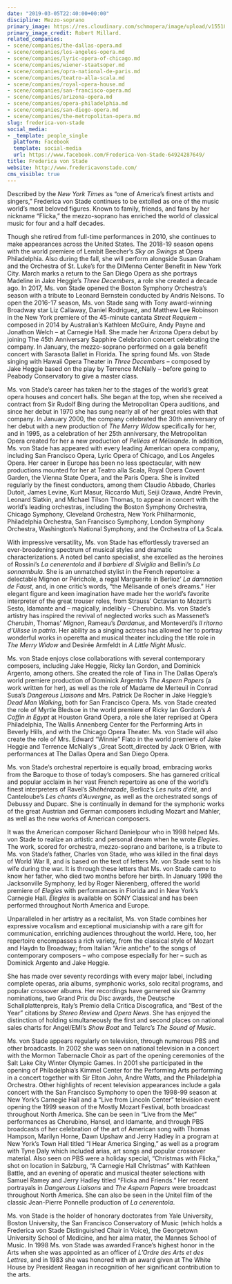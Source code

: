 ```yaml
---
date: "2019-03-05T22:40:00+00:00"
discipline: Mezzo-soprano
primary_image: https://res.cloudinary.com/schmopera/image/upload/v1551825223/media/2019/03/vonStadeRobertMillard.jpg
primary_image_credit: Robert Millard.
related_companies:
- scene/companies/the-dallas-opera.md
- scene/companies/los-angeles-opera.md
- scene/companies/lyric-opera-of-chicago.md
- scene/companies/wiener-staatsoper.md
- scene/companies/opra-national-de-paris.md
- scene/companies/teatro-alla-scala.md
- scene/companies/royal-opera-house.md
- scene/companies/san-francisco-opera.md
- scene/companies/arizona-opera.md
- scene/companies/opera-philadelphia.md
- scene/companies/san-diego-opera.md
- scene/companies/the-metropolitan-opera.md
slug: frederica-von-stade
social_media:
- _template: people_single
  platform: Facebook
  template: social-media
  url: https://www.facebook.com/Frederica-Von-Stade-64924287649/
title: Frederica von Stade
website: http://www.fredericavonstade.com/
cms_visible: true
---
```

Described by the _New York Times_ as “one of America’s finest artists and singers,” Frederica von Stade continues to be extolled as one of the music world’s most beloved figures. Known to family, friends, and fans by her nickname “Flicka,” the mezzo-soprano has enriched the world of classical music for four and a half decades.

Though she retired from full-time performances in 2010, she continues to make appearances across the United States. The 2018-19 season opens with the world premiere of Lembit Beecher’s _Sky on Swings_ at Opera Philadelphia. Also during the fall, she will perform alongside Susan Graham and the Orchestra of St. Luke’s for the DiMenna Center Benefit in New York City. March marks a return to the San Diego Opera as she portrays Madeline in Jake Heggie’s _Three Decembers_, a role she created a decade ago. In 2017, Ms. von Stade opened the Boston Symphony Orchestra’s season with a tribute to Leonard Bernstein conducted by Andris Nelsons. To open the 2016-17 season, Ms. von Stade sang with Tony award-winning Broadway star Liz Callaway, Daniel Rodriguez, and Matthew Lee Robinson in the New York premiere of the 45-minute cantata _Street Requiem_ – composed in 2014 by Australian’s Kathleen McGuire, Andy Payne and Jonathon Welch – at Carnegie Hall. She made her Arizona Opera debut by joining The 45th Anniversary Sapphire Celebration concert celebrating the company. In January, the mezzo-soprano performed on a gala benefit concert with Sarasota Ballet in Florida. The spring found Ms. von Stade singing with Hawaii Opera Theater in _Three Decembers_ – composed by Jake Heggie based on the play by Terrence McNally – before going to Peabody Conservatory to give a master class.

Ms. von Stade’s career has taken her to the stages of the world’s great opera houses and concert halls. She began at the top, when she received a contract from Sir Rudolf Bing during the Metropolitan Opera auditions, and since her debut in 1970 she has sung nearly all of her great roles with that company. In January 2000, the company celebrated the 30th anniversary of her debut with a new production of _The Merry Widow_ specifically for her, and in 1995, as a celebration of her 25th anniversary, the Metropolitan Opera created for her a new production of _Pelléas et Mélisande_. In addition, Ms. von Stade has appeared with every leading American opera company, including San Francisco Opera, Lyric Opera of Chicago, and Los Angeles Opera. Her career in Europe has been no less spectacular, with new productions mounted for her at Teatro alla Scala, Royal Opera Covent Garden, the Vienna State Opera, and the Paris Opera. She is invited regularly by the finest conductors, among them Claudio Abbado, Charles Dutoit, James Levine, Kurt Masur, Riccardo Muti, Seiji Ozawa, André Previn, Leonard Slatkin, and Michael Tilson Thomas, to appear in concert with the world’s leading orchestras, including the Boston Symphony Orchestra, Chicago Symphony, Cleveland Orchestra, New York Philharmonic, Philadelphia Orchestra, San Francisco Symphony, London Symphony Orchestra, Washington’s National Symphony, and the Orchestra of La Scala.

With impressive versatility, Ms. von Stade has effortlessly traversed an ever-broadening spectrum of musical styles and dramatic characterizations. A noted bel canto specialist, she excelled as the heroines of Rossini’s _La cenerentola_ and _Il barbiere di Siviglia_ and Bellini’s _La sonnambula_. She is an unmatched stylist in the French repertoire: a delectable Mignon or Périchole, a regal Marguerite in Berlioz’ _La damnation de Faust_, and, in one critic’s words, “the Mélisande of one’s dreams.” Her elegant figure and keen imagination have made her the world’s favorite interpreter of the great trouser roles, from Strauss’ Octavian to Mozart’s Sesto, Idamante and – magically, indelibly – Cherubino. Ms. von Stade’s artistry has inspired the revival of neglected works such as Massenet’s _Cherubin_, Thomas’ _Mignon_, Rameau’s _Dardanus_, and Monteverdi’s _Il ritorno d’Ulisse in patria_. Her ability as a singing actress has allowed her to portray wonderful works in operetta and musical theater including the title role in _The Merry Widow_ and Desirée Armfeldt in _A Little Night Music_.

Ms. von Stade enjoys close collaborations with several contemporary composers, including Jake Heggie, Ricky Ian Gordon, and Dominick Argento, among others. She created the role of Tina in The Dallas Opera’s world premiere production of Dominick Argento’s _The Aspern Papers_ (a work written for her), as well as the role of Madame de Merteuil in Conrad Susa’s _Dangerous Liaisons_ and Mrs. Patrick De Rocher in Jake Heggie’s _Dead Man Walking_, both for San Francisco Opera. Ms. von Stade created the role of Myrtle Bledsoe in the world premiere of Ricky Ian Gordon’s _A Coffin in Egypt_ at Houston Grand Opera, a role she later reprised at Opera Philadelphia, The Wallis Annenberg Center for the Performing Arts in Beverly Hills, and with the Chicago Opera Theater. Ms. von Stade will also create the role of Mrs. Edward “Winnie” Flato in the world premiere of Jake Heggie and Terrence McNally’s _Great Scott_directed by Jack O’Brien, with performances at The Dallas Opera and San Diego Opera.

Ms. von Stade’s orchestral repertoire is equally broad, embracing works from the Baroque to those of today’s composers. She has garnered critical and popular acclaim in her vast French repertoire as one of the world’s finest interpreters of Ravel’s _Shéhérazade_, Berlioz’s _Les nuits d’été_, and Canteloube’s _Les chants d’Auvergne_, as well as the orchestrated songs of Debussy and Duparc. She is continually in demand for the symphonic works of the great Austrian and German composers including Mozart and Mahler, as well as the new works of American composers.

It was the American composer Richard Danielpour who in 1998 helped Ms. von Stade to realize an artistic and personal dream when he wrote _Elegies_. The work, scored for orchestra, mezzo-soprano and baritone, is a tribute to Ms. von Stade’s father, Charles von Stade, who was killed in the final days of World War II, and is based on the text of letters Mr. von Stade sent to his wife during the war. It is through these letters that Ms. von Stade came to know her father, who died two months before her birth. In January 1998 the Jacksonville Symphony, led by Roger Nierenberg, offered the world premiere of _Elegies_ with performances in Florida and in New York’s Carnegie Hall. _Elegies_ is available on SONY Classical and has been performed throughout North America and Europe.

Unparalleled in her artistry as a recitalist, Ms. von Stade combines her expressive vocalism and exceptional musicianship with a rare gift for communication, enriching audiences throughout the world. Here, too, her repertoire encompasses a rich variety, from the classical style of Mozart and Haydn to Broadway; from Italian “Arie antiche” to the songs of contemporary composers – who compose especially for her – such as Dominick Argento and Jake Heggie.

She has made over seventy recordings with every major label, including complete operas, aria albums, symphonic works, solo recital programs, and popular crossover albums. Her recordings have garnered six Grammy nominations, two Grand Prix du Disc awards, the Deutsche Schallplattenpreis, Italy’s Premio della Critica Discografica, and “Best of the Year” citations by _Stereo Review_ and _Opera News_. She has enjoyed the distinction of holding simultaneously the first and second places on national sales charts for Angel/EMI’s _Show Boat_ and Telarc’s _The Sound of Music_.

Ms. von Stade appears regularly on television, through numerous PBS and other broadcasts. In 2002 she was seen on national television in a concert with the Mormon Tabernacle Choir as part of the opening ceremonies of the Salt Lake City Winter Olympic Games. In 2001 she participated in the opening of Philadelphia’s Kimmel Center for the Performing Arts performing in a concert together with Sir Elton John, Andre Watts, and the Philadelphia Orchestra. Other highlights of recent television appearances include a gala concert with the San Francisco Symphony to open the 1998-99 season at New York’s Carnegie Hall and a “Live from Lincoln Center” television event opening the 1999 season of the Mostly Mozart Festival, both broadcast throughout North America. She can be seen in “Live from the Met” performances as Cherubino, Hansel, and Idamante, and through PBS broadcasts of her celebration of the art of American song with Thomas Hampson, Marilyn Horne, Dawn Upshaw and Jerry Hadley in a program at New York’s Town Hall titled “I Hear America Singing,” as well as a program with Tyne Daly which included arias, art songs and popular crossover material. Also seen on PBS were a holiday special, “Christmas with Flicka,” shot on location in Salzburg, “A Carnegie Hall Christmas” with Kathleen Battle, and an evening of operatic and musical theater selections with Samuel Ramey and Jerry Hadley titled “Flicka and Friends.” Her recent portrayals in _Dangerous Liaisons_ and _The Aspern Papers_ were broadcast throughout North America. She can also be seen in the Unitel film of the classic Jean-Pierre Ponnelle production of _La cenerentola_.

Ms. von Stade is the holder of honorary doctorates from Yale University, Boston University, the San Francisco Conservatory of Music (which holds a Frederica von Stade Distinguished Chair in Voice), the Georgetown University School of Medicine, and her alma mater, the Mannes School of Music. In 1998 Ms. von Stade was awarded France’s highest honor in the Arts when she was appointed as an officer of _L’Ordre des Arts et des Lettres_, and in 1983 she was honored with an award given at The White House by President Reagan in recognition of her significant contribution to the arts.